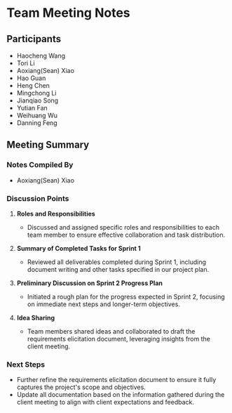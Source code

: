 # Team Meeting Notes

## Participants
- Haocheng Wang
- Tori Li
- Aoxiang(Sean) Xiao
- Hao Guan
- Heng Chen
- Mingchong Li
- Jianqiao Song
- Yutian Fan
- Weihuang Wu
- Danning Feng


## Meeting Summary

### Notes Compiled By
- Aoxiang(Sean) Xiao

### Discussion Points

1. **Roles and Responsibilities**
    - Discussed and assigned specific roles and responsibilities to each team member to ensure effective collaboration and task distribution.

2. **Summary of Completed Tasks for Sprint 1**
    - Reviewed all deliverables completed during Sprint 1, including document writing and other tasks specified in our project plan.

3. **Preliminary Discussion on Sprint 2 Progress Plan**
    - Initiated a rough plan for the progress expected in Sprint 2, focusing on immediate next steps and longer-term objectives.

4. **Idea Sharing**
    - Team members shared ideas and collaborated to draft the requirements elicitation document, leveraging insights from the client meeting.


### Next Steps
- Further refine the requirements elicitation document to ensure it fully captures the project's scope and objectives.
- Update all documentation based on the information gathered during the client meeting to align with client expectations and feedback.
